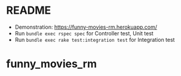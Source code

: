 # README

* Demonstration: https://funny-movies-rm.herokuapp.com/
* Run `bundle exec rspec spec` for Controller test, Unit test
* Run `bundle exec rake test:integration test` for Integration test

# funny_movies_rm
